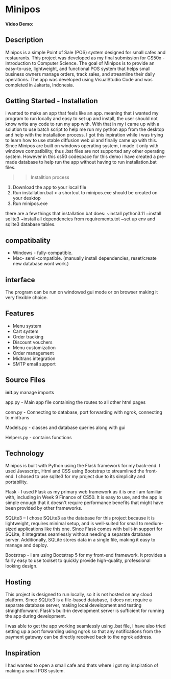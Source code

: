 # Minipos
#### Video Demo: 

## Description
Minipos is a simple Point of Sale (POS) system designed for small cafes and restaurants. This project was developed as my final submission for CS50x - Introduction to Computer Science. The goal of Minipos is to provide an easy-to-use, lightweight, and functional POS system that helps small business owners manage orders, track sales, and streamline their daily operations.
The app was developed using VisualStudio Code and was completed in Jakarta, Indonesia.

## Getting Started - Installation
i wanted to make an app that feels like an app. meaning that i wanted my program to run locally and easy to set up and install, the user should not know write any code to run my app with. With that in my i came up with a solution to use batch script to help me run my python app from the desktop and help with the installation process. I got this inpiration while i was trying to learn how to use stable diffusion web ui and finally came up with this. Since Minipos are built on windows operating system, i made it only with windows compatibility, thus .bat files are not supported
any other operating system. However in this cs50 codespace for this demo i have created a pre-made database to help run the app without having to run installation.bat files.

>>Installtion process
1. Download the app to your local file
2. Run installation.bat > a shortcut to minipos.exe should be created on your desktop
3. Run minipos.exe

there are a few things that installation.bat does:
~install python3.11
~install sqlite3
~install all dependencies from requirements.txt
~set up env and sqlite3 database tables.

## compatibality
- Windows - fully-compatible.
- Mac- semi-compatible. (manually install dependencies, reset/create new database wont work.)

## interface
The program can be run on windowed gui mode or on browser making it very flexible choice.

## Features
- Menu system
- Cart system
- Order tracking
- Discount vouchers
- Menu customization
- Order management
- Midtrans integration
- SMTP email support

## Source Files

__init__.py manage imports

app.py - Main app file containing the routes to all other html pages

conn.py - Connecting to database, port forwarding with ngrok, connecting to midtrans

Models.py - classes and database queries along with gui

Helpers.py - contains functions

## Technology
Minipos is built with Python using the Flask framework for my back-end. I used Javascript, Html and CSS using Bootstrap to streamlined the front-end. I chosed to use sqlite3 for my project due to its simplicity and portability.

Flask - I used Flask as my primary web framework as it is one i am familiar with, including in Week 9 Finance of CS50. It is easy to use, and the app is simple enough that it doesn't require performance benefits that might have been provided by other frameworks.

SQLite3 – I chose SQLite3 as the database for this project because it is lightweight, requires minimal setup, and is well-suited for small to medium-sized applications like this one. Since Flask comes with built-in support for SQLite, it integrates seamlessly without needing a separate database server. Additionally, SQLite stores data in a single file, making it easy to manage and deploy.

Bootstrap - I am using Bootstrap 5 for my front-end framework. It provides a fairly easy to use toolset to quickly provide high-quality, professional looking design.

## Hosting
This project is designed to run locally, so it is not hosted on any cloud platform. Since SQLite3 is a file-based database, it does not require a separate database server, making local development and testing straightforward. Flask's built-in development server is sufficient for running the app during development.

I was able to get the app working seamlessly using .bat file, I have also tried setting up a port forwarding using ngrok so that any notifications from the payment gateway can be directly received back to the ngrok address.

## Inspiration
I had wanted to open a small cafe and thats where i got my inspiration of making a small POS system.